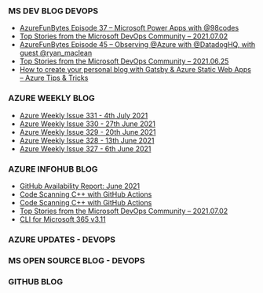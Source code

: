 ### MS DEV BLOG DEVOPS 

<!-- DEVBLOGDEVOPS:START -->
- [AzureFunBytes Episode 37 – Microsoft Power Apps with @98codes](https://devblogs.microsoft.com/devops/azurefunbytes-episode-37-microsoft-power-apps-with-98codes/)
- [Top Stories from the Microsoft DevOps Community – 2021.07.02](https://devblogs.microsoft.com/devops/top-stories-from-the-microsoft-devops-community-2021-07-02/)
- [AzureFunBytes Episode 45 – Observing @Azure with @DatadogHQ, with guest @ryan_maclean](https://devblogs.microsoft.com/devops/azurefunbytes-episode-45-observing-azure-with-datadoghq-with-guest-ryan_maclean/)
- [Top Stories from the Microsoft DevOps Community – 2021.06.25](https://devblogs.microsoft.com/devops/top-stories-from-the-microsoft-devops-community-2021-06-25/)
- [How to create your personal blog with Gatsby & Azure Static Web Apps –  Azure Tips & Tricks](https://devblogs.microsoft.com/devops/how-to-create-your-personal-blog-with-gatsby-azure-static-web-apps-azure-tips-tricks/)
<!-- DEVBLOGDEVOPS:END -->


### AZURE WEEKLY BLOG

<!-- AZUREWEEKLY:START -->
- [Azure Weekly Issue 331 - 4th July 2021](https://azureweekly.info/issue-331.html)
- [Azure Weekly Issue 330 - 27th June 2021](https://azureweekly.info/issue-330.html)
- [Azure Weekly Issue 329 - 20th June 2021](https://azureweekly.info/issue-329.html)
- [Azure Weekly Issue 328 - 13th June 2021](https://azureweekly.info/issue-328.html)
- [Azure Weekly Issue 327 - 6th June 2021](https://azureweekly.info/issue-327.html)
<!-- AZUREWEEKLY:END -->

### AZURE INFOHUB BLOG 

<!-- AZUREINFOHUB:START -->
- [GitHub Availability Report: June 2021](https://github.blog/2021-07-07-github-availability-report-june-2021/)
- [Code Scanning C++ with GitHub Actions](https://devblogs.microsoft.com/cppblog/code-scanning-with-github-actions)
- [Code Scanning C++ with GitHub Actions](https://devblogs.microsoft.com/cppblog/code-scanning-with-github-actions)
- [Top Stories from the Microsoft DevOps Community – 2021.07.02](https://devblogs.microsoft.com/devops/top-stories-from-the-microsoft-devops-community-2021-07-02)
- [CLI for Microsoft 365 v3.11](https://techcommunity.microsoft.com/t5/microsoft-365-pnp-blog/cli-for-microsoft-365-v3-11/ba-p/2504353)
<!-- AZUREINFOHUB:END -->


### AZURE UPDATES - DEVOPS 

<!-- AZUREUPDATES:START -->


<!-- AZUREUPDATES:END -->


### MS OPEN SOURCE BLOG - DEVOPS 

<!-- MSOPENSOURCEBLOG:START -->


<!-- MSOPENSOURCEBLOG:END -->


### GITHUB BLOG


<!-- GITHUB:START -->

<!-- GITHUB:END -->
